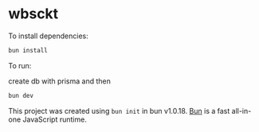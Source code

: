 # wbsckt

To install dependencies:

```bash
bun install
```

To run:

create db with prisma and then

```bash
bun dev
```

This project was created using `bun init` in bun v1.0.18. [Bun](https://bun.sh) is a fast all-in-one JavaScript runtime.
